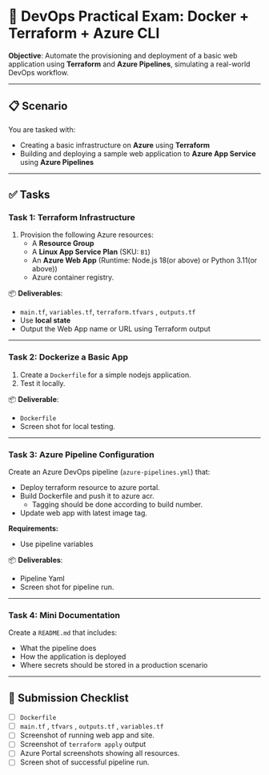 # 🧪 DevOps Practical Exam: Docker + Terraform + Azure CLI

**Objective**: Automate the provisioning and deployment of a basic web application using **Terraform** and **Azure Pipelines**, simulating a real-world DevOps workflow.

---

## 📋 Scenario

You are tasked with:
- Creating a basic infrastructure on **Azure** using **Terraform**
- Building and deploying a sample web application to **Azure App Service** using **Azure Pipelines**


---

## ✅ Tasks

### Task 1: Terraform Infrastructure

1. Provision the following Azure resources:
   - A **Resource Group**
   - A **Linux App Service Plan** (SKU: `B1`)
   - An **Azure Web App** (Runtime: Node.js 18(or above) or Python 3.11(or above))
   - Azure container registry.

📦 **Deliverables**:
- `main.tf`, `variables.tf`, `terraform.tfvars` , `outputs.tf`
- Use **local state**
- Output the Web App name or URL using Terraform output

---

### Task 2: Dockerize a Basic App 

1. Create a `Dockerfile` for a simple nodejs application. 
2. Test it locally.

📦 **Deliverable**: 
- `Dockerfile` 
- Screen shot for local testing. 
---

### Task 3: Azure Pipeline Configuration 

Create an Azure DevOps pipeline (`azure-pipelines.yml`) that:
  - Deploy terraform resource to azure portal. 
  - Build Dockerfile and push it to azure acr. 
     - Tagging should be done according to build number. 
  - Update web app with latest image tag. 


**Requirements:**
- Use pipeline variables

📦 **Deliverables**:
- Pipeline Yaml
- Screen shot for pipeline run.

---

### Task 4: Mini Documentation 

Create a `README.md` that includes:
- What the pipeline does
- How the application is deployed
- Where secrets should be stored in a production scenario

---

## 📂 Submission Checklist

- [ ] `Dockerfile`
- [ ] `main.tf` , `tfvars` , `outputs.tf` , `variables.tf`
- [ ] Screenshot of running web app and site.
- [ ] Screenshot of `terraform apply` output
- [ ] Azure Portal screenshots showing all resources.
- [ ] Screen shot of successful pipeline run.
